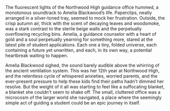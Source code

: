 The fluorescent lights of the Northwood High guidance office hummed, a monotonous soundtrack to Amelia Blackwood’s life.  Paperclips, neatly arranged in a silver-toned tray, seemed to mock her frustration.  Outside, the crisp autumn air, thick with the scent of decaying leaves and woodsmoke, was a stark contrast to the sterile beige walls and the perpetually overflowing recycling bins.  Amelia, a guidance counselor with a heart of gold and a soul perpetually yearning for something more, stared at the latest pile of student applications.  Each one a tiny, folded universe, each containing a future yet unwritten, and each, in its own way, a potential heartbreak waiting to happen.


Amelia Blackwood sighed, the sound barely audible above the whirring of the ancient ventilation system.  This was her 12th year at Northwood High, and the relentless cycle of whispered anxieties, worried parents, and the ever-present pressure to help these kids find their paths hadn't dimmed her resolve.  But the weight of it all was starting to feel like a suffocating blanket, a blanket she couldn't seem to shake off.  The small, cluttered office was a microcosm of the larger world she navigated, a place where the seemingly simple act of guiding a student could be an epic journey in itself.
